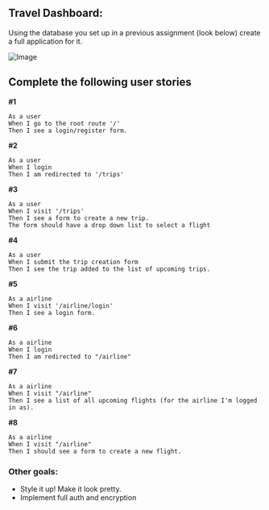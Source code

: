 ## Travel Dashboard:



Using the database you set up in a previous assignment (look below) create a full application for it.

![Image](https://gyazo.com/77589958a591c1474aaf4836e7d39fe3.png)

## Complete the following user stories


__#1__

```
As a user
When I go to the root route '/'
Then I see a login/register form.
```

__#2__

```
As a user
When I login
Then I am redirected to '/trips'
```

__#3__

```
As a user
When I visit '/trips'
Then I see a form to create a new trip.
The form should have a drop down list to select a flight
```

__#4__

```
As a user
When I submit the trip creation form
Then I see the trip added to the list of upcoming trips.
```

__#5__

```
As a airline
When I visit '/airline/login'
Then I see a login form.
```

__#6__

```
As a airline
When I login
Then I am redirected to "/airline"
```

__#7__

```
As a airline
When I visit "/airline"
Then I see a list of all upcoming flights (for the airline I'm logged in as).
```

__#8__

```
As a airline
When I visit "/airline"
Then I should see a form to create a new flight.
```

### Other goals:
 - Style it up! Make it look pretty.
 - Implement full auth and encryption
